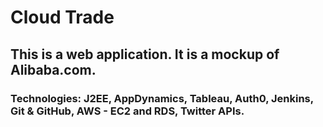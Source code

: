 # Cloud Trade

## This is a web application. It is a mockup of Alibaba.com.

### Technologies: J2EE, AppDynamics, Tableau, Auth0, Jenkins, Git & GitHub, AWS - EC2 and RDS, Twitter APIs.
